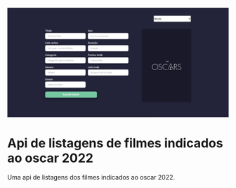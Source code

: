 ![Oscar movies api](./docs/print.png)
# Api de listagens de filmes indicados ao oscar 2022

Uma api de listagens dos filmes indicados ao oscar 2022.